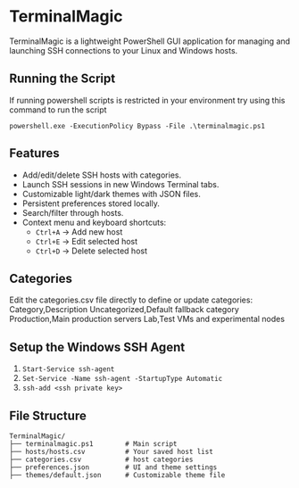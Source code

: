 # TerminalMagic

TerminalMagic is a lightweight PowerShell GUI application for managing and launching SSH connections to your Linux and Windows hosts.

## Running the Script
If running powershell scripts is restricted in your environment try using this command to run the script

`powershell.exe -ExecutionPolicy Bypass -File .\terminalmagic.ps1`

## Features
- Add/edit/delete SSH hosts with categories.
- Launch SSH sessions in new Windows Terminal tabs.
- Customizable light/dark themes with JSON files.
- Persistent preferences stored locally.
- Search/filter through hosts.
- Context menu and keyboard shortcuts:
  - `Ctrl+A` → Add new host
  - `Ctrl+E` → Edit selected host
  - `Ctrl+D` → Delete selected host

## Categories

Edit the categories.csv file directly to define or update categories:
Category,Description
Uncategorized,Default fallback category
Production,Main production servers
Lab,Test VMs and experimental nodes

## Setup the Windows SSH Agent
1. `Start-Service ssh-agent`
2. `Set-Service -Name ssh-agent -StartupType Automatic`
3. `ssh-add <ssh private key>`

## File Structure
```
TerminalMagic/
├── terminalmagic.ps1        # Main script
├── hosts/hosts.csv          # Your saved host list
├── categories.csv           # host categories
├── preferences.json         # UI and theme settings
├── themes/default.json      # Customizable theme file
```

